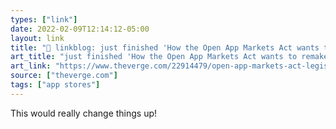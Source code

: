 ```yaml
---
types: ["link"]
date: 2022-02-09T12:14:12-05:00
layout: link
title: "🔗 linkblog: just finished 'How the Open App Markets Act wants to remake app stores - The Verge'"
art_title: "just finished 'How the Open App Markets Act wants to remake app stores - The Verge"
art_link: "https://www.theverge.com/22914479/open-app-markets-act-legislation-senate-committee-markup-explained"
source: ["theverge.com"]
tags: ["app stores"]
---
```

This would really change things up!
